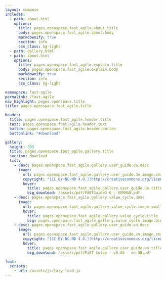 ```yaml
---
layout: compose
includes:
  - path: about.html
    options:
      title: pages.openspace.fast_agile.about.title
      body: pages.openspace.fast_agile.about.body
      markdownify: true
      section: info
      css_class: bg-light
  - path: gallery.html
  - path: about.html
    options:
      title: pages.openspace.fast_agile.explain.title
      body: pages.openspace.fast_agile.explain.body
      markdownify: true
      section: info
      css_class: bg-light

namespace: fast-agile
permalink: /fast-agile
nav_highlight: pages.openspace.title
title: pages.openspace.fast_agile.title

header:
  title: pages.openspace.fast_agile.header.title
  text: pages.openspace.fast_agile.header.text
  button: pages.openspace.fast_agile.header.button
  buttonlink: "#download"

gallery:
  height: 283
  title: pages.openspace.fast_agile.gallery.title
  section: download
  list:
    - desc: pages.openspace.fast_agile.gallery.user_guide.de.desc
      image:
        url: pages.openspace.fast_agile.gallery.user_guide.de.image.small
        copyright: "[CC BY-NC-ND 4.0.](http://creativecommons.org/licenses/by-nc-nd/4.0/)"
        hover:
          title: pages.openspace.fast_agile.gallery.user_guide.de.title
          big_download: /assets/pdf/FASTGuide3.0 - GERMAN.pdf
    - desc: pages.openspace.fast_agile.gallery.value_cycle.desc
      image:
        url: pages.openspace.fast_agile.gallery.value_cycle.image.small
        hover:
          title: pages.openspace.fast_agile.gallery.value_cycle.title
          big: pages.openspace.fast_agile.gallery.value_cycle.image.big
    - desc: pages.openspace.fast_agile.gallery.user_guide.en.desc
      image:
        url: pages.openspace.fast_agile.gallery.user_guide.en.image.small
        copyright: "[CC BY-NC-ND 4.0.](http://creativecommons.org/licenses/by-nc-nd/4.0/)"
        hover:
          title: pages.openspace.fast_agile.gallery.user_guide.en.title
          big_download: /assets/pdf/FaST Guide - v3.00 - en-GB.pdf

foot:
  scripts:
    - url: /assets/js/lazy-load.js
---
```

